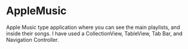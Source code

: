 # AppleMusic
Apple Music type application where you can see the main playlists, and inside their songs.  I have used a CollectionView, TableView, Tab Bar, and Navigation Controller.
